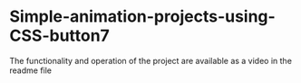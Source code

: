 # Simple-animation-projects-using-CSS-button7
The functionality and operation of the project are available as a video in the readme file
